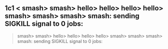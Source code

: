 1c1
< smash> smash> hello> hello> hello> hello> smash> smash> smash> smash: sending SIGKILL signal to 0 jobs: 
---
> smash> smash> hello> hello> hello> hello> smash> smash> smash> smash: sending SIGKILL signal to 0 jobs:

